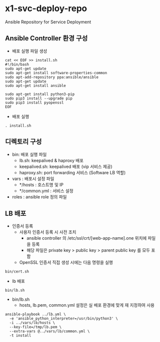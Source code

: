 # x1-svc-deploy-repo
Ansible Repository for Service Deployment

## Ansible Controller 환경 구성
- 배포 실행 파일 생성
```
cat << EOF >> install.sh
#!/bin/bash
sudo apt-get update
sudo apt-get install software-properties-common
sudo apt-add-repository ppa:ansible/ansible
sudo apt-get update
sudo apt-get install ansible

sudo apt-get install python3-pip
sudo pip3 install --upgrade pip
sudo pip3 install pyopenssl
EOF
```
- 배포 실행 
```
. install.sh
```
## 디렉토리 구성
- bin: 배포 실행 파일
  - lb.sh: keepalived & haproxy 배포
  - keepalived.sh: keepalived 배포 (vip 서비스 제공)
  - haproxy.sh: port forwarding 서비스 (Software LB 역할)
- vars : 배포시 설정 파일
  - */hosts : 호스트명 및 IP
  - */common.yml : 서비스 설정
- roles : ansible role 정의 파일

## LB 배포
- 인증서 등록
  - 사용자 인증서 등록 시 사전 조치
    - ansible controller 의 /etc/ssl/crt/[web-app-name].one 위치에 파일을 등록
    - 해당 파일은 private key > public key > parent public key 를 모두 포함
  - OpenSSL 인증서 직접 생성 시에는 다음 명령을 실행
```
bin/cert.sh
```
- lb 배포
```
bin/lb.sh
```
- bin/lb.sh 
  - hosts, lb.pem, common.yml 설정은 실 배포 환경에 맞게 재 지정하여 사용
```
ansible-playbook ../lb.yml \
  -e 'ansible_python_interpreter=/usr/bin/python3' \
  -i ../vars/lb/hosts \
  --key-file=/tmp/lb.pem \
  --extra-vars @../vars/lb/common.yml \
  -t install
```
